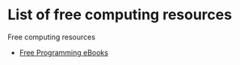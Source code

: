 # List of free computing resources


Free computing resources
  * [Free Programming eBooks](free-programming-ebooks.md)
